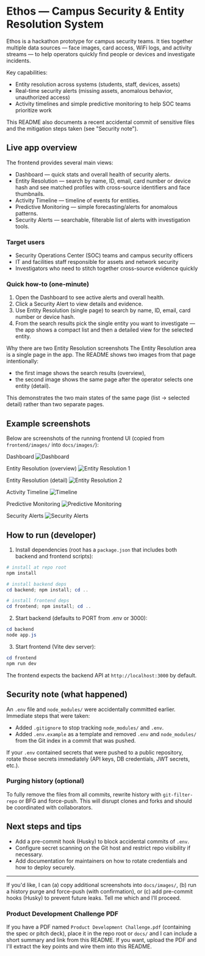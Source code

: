 # Ethos — Campus Security & Entity Resolution System

Ethos is a hackathon prototype for campus security teams. It ties together multiple data sources — face images, card access, WiFi logs, and activity streams — to help operators quickly find people or devices and investigate incidents.

Key capabilities:
- Entity resolution across systems (students, staff, devices, assets)
- Real-time security alerts (missing assets, anomalous behavior, unauthorized access)
- Activity timelines and simple predictive monitoring to help SOC teams prioritize work

This README also documents a recent accidental commit of sensitive files and the mitigation steps taken (see "Security note").

## Live app overview
The frontend provides several main views:
- Dashboard — quick stats and overall health of security alerts.
- Entity Resolution — search by name, ID, email, card number or device hash and see matched profiles with cross-source identifiers and face thumbnails.
- Activity Timeline — timeline of events for entities.
- Predictive Monitoring — simple forecasting/alerts for anomalous patterns.
- Security Alerts — searchable, filterable list of alerts with investigation tools.

### Target users
- Security Operations Center (SOC) teams and campus security officers
- IT and facilities staff responsible for assets and network security
- Investigators who need to stitch together cross-source evidence quickly

### Quick how-to (one-minute)
1. Open the Dashboard to see active alerts and overall health.
2. Click a Security Alert to view details and evidence.
3. Use Entity Resolution (single page) to search by name, ID, email, card number or device hash.
4. From the search results pick the single entity you want to investigate — the app shows a compact list and then a detailed view for the selected entity.

Why there are two Entity Resolution screenshots
The Entity Resolution area is a single page in the app. The README shows two images from that page intentionally:
- the first image shows the search results (overview),
- the second image shows the same page after the operator selects one entity (detail).

This demonstrates the two main states of the same page (list → selected detail) rather than two separate pages.

## Example screenshots
Below are screenshots of the running frontend UI (copied from `frontend/images/` into `docs/images/`):

Dashboard
![Dashboard](docs/images/Dashboard.png)

Entity Resolution (overview)
![Entity Resolution 1](docs/images/Entity_Resolution1.png)

Entity Resolution (detail)
![Entity Resolution 2](docs/images/Entity_Resolution2.png)

Activity Timeline
![Timeline](docs/images/timeline.png)

Predictive Monitoring
![Predictive Monitoring](docs/images/predictive_monitoring.png)

Security Alerts
![Security Alerts](docs/images/security.png)

## How to run (developer)
1. Install dependencies (root has a `package.json` that includes both backend and frontend scripts):

```powershell
# install at repo root
npm install

# install backend deps
cd backend; npm install; cd ..

# install frontend deps
cd frontend; npm install; cd ..
```

2. Start backend (defaults to PORT from .env or 3000):

```powershell
cd backend
node app.js
```

3. Start frontend (Vite dev server):

```powershell
cd frontend
npm run dev
```

The frontend expects the backend API at `http://localhost:3000` by default.

## Security note (what happened)
An `.env` file and `node_modules/` were accidentally committed earlier. Immediate steps that were taken:

- Added `.gitignore` to stop tracking `node_modules/` and `.env`.
- Added `.env.example` as a template and removed `.env` and `node_modules/` from the Git index in a commit that was pushed.

If your `.env` contained secrets that were pushed to a public repository, rotate those secrets immediately (API keys, DB credentials, JWT secrets, etc.).

### Purging history (optional)
To fully remove the files from all commits, rewrite history with `git-filter-repo` or BFG and force-push. This will disrupt clones and forks and should be coordinated with collaborators.

## Next steps and tips
- Add a pre-commit hook (Husky) to block accidental commits of `.env`.
- Configure secret scanning on the Git host and restrict repo visibility if necessary.
- Add documentation for maintainers on how to rotate credentials and how to deploy securely.

---

If you'd like, I can (a) copy additional screenshots into `docs/images/`, (b) run a history purge and force-push (with confirmation), or (c) add pre-commit hooks (Husky) to prevent future leaks. Tell me which and I'll proceed.

### Product Development Challenge PDF
If you have a PDF named `Product Development Challenge.pdf` (containing the spec or pitch deck), place it in the repo root or `docs/` and I can include a short summary and link from this README. If you want, upload the PDF and I'll extract the key points and wire them into this README.
